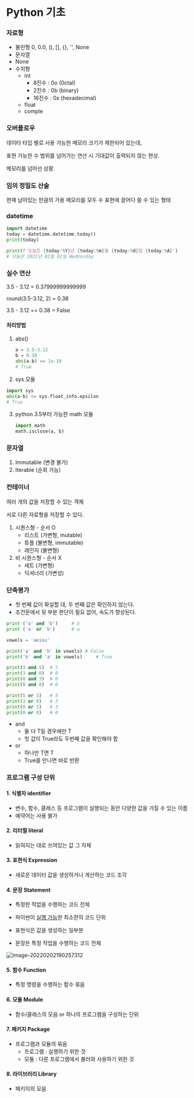 # Python 기초



### 자료형

- 불린형 0, 0.0, (), [], {}, '', None
- 문자열
- None
- 수치형
  - int
    - 8진수 : 0o (0ctal)
    - 2진수 : 0b (binary)
    - 16진수 : 0x (hexadecimal)
  - float
  - comple



### 오버플로우

데이터 타입 별로 사용 가능한 메모리 크기가 제한되어 있는데,

표현 가능한 수 범위를 넘어가는 연산 시 기대값이 출력되지 않는 현상.

메모리를 넘어선 상황.



### 임의 정밀도 산술

현재 남아있는 만큼의 가용 메모리를 모두 수 표현에 끌어다 쓸 수 있는 형태



### datetime

```python
import datetime
today = datetime.datetime.today()
print(today)

print(f'오늘은 {today:%Y}년 {today:%m}월 {today:%d}일 {today:%A}')
# 오늘은 2022년 02월 02일 Wednesday
```



### 실수 연산

3.5 - 3.12 = 0.37999999999999

round(3.5-3.12, 2) = 0.38

3.5 - 3.12 == 0.38 = False

#### 처리방법

1. abs()

   ```python
   a = 3.5-3.12
   b = 0.38
   abs(a-b) <= 1e-10
   # True
   ```

2.  sys 모듈

   ```python
   import sys
   abs(a-b) <= sys.float_info.epsilon
   # True
   ```

3. python 3.5부터 가능한 math 모듈

   ```python
   import math
   math.isclose(a, b)
   ```



### 문자열

1. Immutable (변경 불가)
2. Iterable (순회 가능)



### 컨테이너

여러 개의 값을 저장할 수 있는 객체

서로 다른 자료형을 저장할 수 있다.

1. 시퀀스형 - 순서 O
   - 리스트 (가변형, mutable)
   - 튜플 (불변형, immutable)
   - 레인지 (불변형)
2. 비 시퀀스형 - 순서 X
   - 세트 (가변형)
   - 딕셔너리 (가변성)



### 단축평가

- 첫 번째 값이 확실할 대, 두 번째 값은 확인하지 않는다.
- 조건문에서 뒷 부분 판단이 필요 없어, 속도가 향상된다.

```python
print ('a' and 'b') 	# b
print ('a' or 'b')		# a

vowels = 'aeiou'

print('a' and 'b' in vowels) # False
print('b' and 'a' in vowels)	 # True

print(3 and 5)	# 5
print(3 and 0)	# 0
print(0 and 3)	# 0
print(0 and 0)	# 0

print(5 or 3)	# 5
print(3 or 0)	# 3
print(0 or 3)	# 3
print(0 or 0)	# 0
```

- and
  - 둘 다 T일 경우에만 T
  - 첫 값이 True라도 두번째 값을 확인해야 함
- or
  - 하나만 T면 T
  - True를 만나면 바로 반환



### 프로그램 구성 단위

#### 1. 식별자 identifier

- 변수, 함수, 클래스 등 프로그램이 실행되는 동안 다양한 값을 가질 수 있는 이름
- 예약어는 사용 불가

#### 2. 리터럴 literal

- 읽혀지는 대로 쓰여있는 값 그 자체

#### 3. 표현식 Expression

- 새로운 데이터 값을 생성하거나 게산하는 코드 조각

#### 4. 문장 Statement

- 특정한 작없을 수행하는 코드 전체
- 파이썬이 <u>실행 가능</u>한 최소한의 코드 단위



- 표현식은 값을 생성하는 일부분
- 문장은 특정 작업을 수행하는 코드 전체

![image-20220202190257312](C:\Users\SSAFY_hanna\AppData\Roaming\Typora\typora-user-images\image-20220202190257312.png)

#### 5. 함수 Function

- 특정 명령을 수행하는 함수 묶음

#### 6. 모듈 Module

- 함수/클래스의 모음 or 하나의 프로그램을 구성하는 단위

#### 7. 패키지 Package

- 프로그램과 모듈의 묶음
  - 프로그램 : 실행하기 위한 것
  - 모듈 : 다른 프로그램에서 불러와 사용하기 위한 것

#### 8. 라이브러리 Library

- 패키지의 모음
